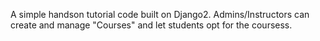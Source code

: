 A simple handson tutorial code built on Django2.
Admins/Instructors can create and manage "Courses" and let students opt for the coursess.

